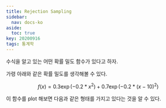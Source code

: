 ```yaml
---
title: Rejection Sampling
sidebar:
  nav: docs-ko
aside:
  toc: true
key: 20200916
tags: 통계학
---
```


수식을 알고 있는 어떤 확률 밀도 함수가 있다고 하자.

가령 아래와 같은 확률 밀도를 생각해볼 수 있다.

$$f(x) = 0.3\exp\left(-0.2 * x^2\right) + 0.7\exp\left(-0.2 * (x-10)^2\right)$$

이 함수를 plot 해보면 다음과 같은 형태를 가지고 있다는 것을 알 수 있다.



